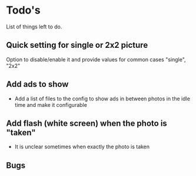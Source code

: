 # Todo's

List of things left to do.

## Quick setting for single or 2x2 picture

Option to disable/enable it and provide values for common cases "single", "2x2"

## Add ads to show

- Add a list of files to the config to show ads in between photos in the idle time and make it configurable

## Add flash (white screen) when the photo is "taken"

- It is unclear sometimes when exactly the photo is taken

## Bugs
